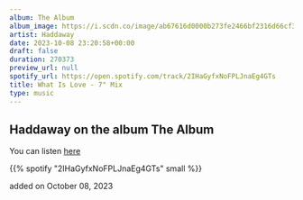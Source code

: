 ```yaml
---
album: The Album
album_image: https://i.scdn.co/image/ab67616d0000b273fe2466bf2316d66cf3d3249c
artist: Haddaway
date: 2023-10-08 23:20:58+00:00
draft: false
duration: 270373
preview_url: null
spotify_url: https://open.spotify.com/track/2IHaGyfxNoFPLJnaEg4GTs
title: What Is Love - 7" Mix
type: music
---
```



## Haddaway on the album The Album

You can listen [here](https://open.spotify.com/track/2IHaGyfxNoFPLJnaEg4GTs)

{{% spotify "2IHaGyfxNoFPLJnaEg4GTs" small %}}

added on October 08, 2023